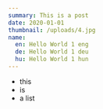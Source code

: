 ```yaml
---
summary: This is a post
date: 2020-01-01
thumbnail: /uploads/4.jpg
name:
  en: Hello World 1 eng
  de: Hello World 1 deu
  hu: Hello World 1 hun
---
```

- this
- is
- a list
